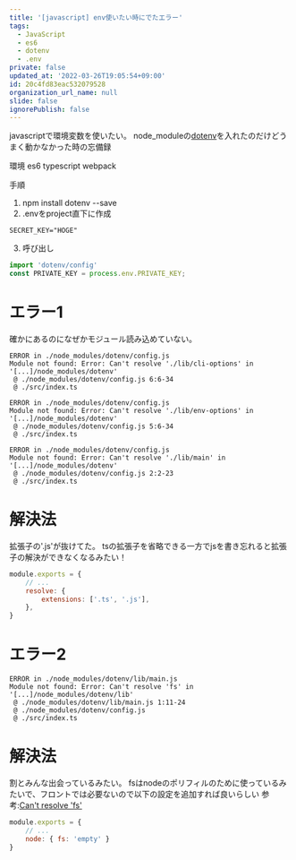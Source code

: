```yaml
---
title: '[javascript] env使いたい時にでたエラー'
tags:
  - JavaScript
  - es6
  - dotenv
  - .env
private: false
updated_at: '2022-03-26T19:05:54+09:00'
id: 20c4fd83eac532079528
organization_url_name: null
slide: false
ignorePublish: false
---
```

javascriptで環境変数を使いたい。
node_moduleの[dotenv](https://github.com/motdotla/dotenv#how-do-i-use-dotenv-with-import)を入れたのだけどうまく動かなかった時の忘備録

環境
es6
typescript
webpack

手順
1. npm install dotenv --save
2. .envをproject直下に作成
```.env
SECRET_KEY="HOGE"
```
3. 呼び出し

```index.ts
import 'dotenv/config'
const PRIVATE_KEY = process.env.PRIVATE_KEY;
```

# エラー1
確かにあるのになぜかモジュール読み込めていない。
```
ERROR in ./node_modules/dotenv/config.js
Module not found: Error: Can't resolve './lib/cli-options' in '[...]/node_modules/dotenv'
 @ ./node_modules/dotenv/config.js 6:6-34
 @ ./src/index.ts

ERROR in ./node_modules/dotenv/config.js
Module not found: Error: Can't resolve './lib/env-options' in '[...]/node_modules/dotenv'
 @ ./node_modules/dotenv/config.js 5:6-34
 @ ./src/index.ts

ERROR in ./node_modules/dotenv/config.js
Module not found: Error: Can't resolve './lib/main' in '[...]/node_modules/dotenv'
 @ ./node_modules/dotenv/config.js 2:2-23
 @ ./src/index.ts
```

# 解決法
拡張子の'.js'が抜けてた。
tsの拡張子を省略できる一方でjsを書き忘れると拡張子の解決ができなくなるみたい！

```webpack.config.js
module.exports = {
    // ...
    resolve: {
        extensions: ['.ts', '.js'],
    },
}
```

# エラー2

```
ERROR in ./node_modules/dotenv/lib/main.js
Module not found: Error: Can't resolve 'fs' in '[...]/node_modules/dotenv/lib'
 @ ./node_modules/dotenv/lib/main.js 1:11-24
 @ ./node_modules/dotenv/config.js
 @ ./src/index.ts
```

# 解決法
割とみんな出会っているみたい。
fsはnodeのポリフィルのために使っているみたいで、フロントでは必要ないので以下の設定を追加すれば良いらしい
参考:[Can't resolve 'fs'](https://megu-tech.hatenablog.com/entry/2019/10/09/170631)
```webpack.config.js
module.exports = {
    // ...
    node: { fs: 'empty' }
}
```

